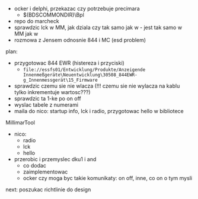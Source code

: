 - ocker i delphi, przekazac czy potrzebuje precimara
	- $(BDSCOMMONDIR)\Bpl
- repo do marcheck
- sprawdzic lck w MM, jak dziala czy tak samo jak w - jest tak samo w MM jak w 
- rozmowa z Jensem odnosnie 844 i MC (esd problem)

plan:
- przygotowac 844 EWR (histereza i przyciski)
	- `file://essfs01/Entwicklung/Produkte/Anzeigende Innenmeßgeräte\Neuentwicklung\30508_844EWR-g_Innenmessgerät\15_Firmware`
- sprawdzic czemu sie nie wlacza (!!! czemu sie nie wylacza na kablu tylko inkrementuje wartosc???)
- sprawdzic ta 1-ke po on off
- wyslac tabele z numerami
- maila do nico: startup info, lck i radio, przygotowac hello w bibliotece


MillimarTool
- nico: 
	- radio
	- lck
	- hello
- przerobic i przemyslec dku1 i and
	- co dodac
	- zaimplementowac
	- ocker czy moga byc takie komunikaty: on off, inne, co on o tym mysli 




next:
poszukac richtlinie do design